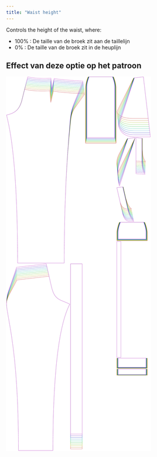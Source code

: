 ```yaml
---
title: "Waist height"
---
```


Controls the height of the waist, where:

- 100% : De taille van de broek zit aan de taillelijn
- 0% : De taille van de broek zit in de heuplijn

## Effect van deze optie op het patroon

![This image shows the effect of this option by superimposing several variants that have a different value for this option](charlie_waistheight_sample.svg "Effect of this option on the pattern")
